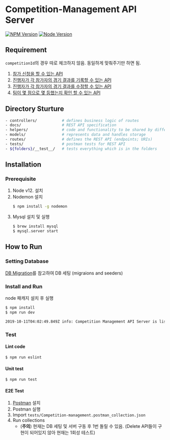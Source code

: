 # Competition-Management API Server
[![NPM Version](https://img.shields.io/badge/npm-v6.12.0-blue)](https://www.npmjs.com/)
[![Node Version](https://img.shields.io/badge/node-v12.16.1-brightgreen)](https://nodejs.org/ko/)

## Requirement
`competitionId`의 경우 따로 체크하지 않음. 동일하게 맞춰주기만 하면 됨.

1. [참가 신청을 할 수 있는 API](https://github.com/MincheolC/competition-management/blob/master/docs/teams.md#create-team--register-team)
2. [진행자가 각 참가자의 경기 결과를 기록할 수 있는 API](https://github.com/MincheolC/competition-management/blob/master/docs/records.md#create-record)
3. [진행자가 각 참가자의 경기 결과를 수정할 수 있는 API](https://github.com/MincheolC/competition-management/blob/master/docs/records.md#update-record)
4. [팀이 몇 점으로 몇 등했는지 확인 할 수 있는 API](https://github.com/MincheolC/competition-management/blob/master/docs/competitions.md#get-competition-result)

## Directory Sturture

```sh
- controllers/           # defines business logic of routes
- docs/                  # REST API specification
- helpers/               # code and functionality to be shared by different parts of the project
- models/                # represents data and handles storage
- routes/                # defines the REST API (endpoints; URIs)
- tests/                 # postman tests for REST API
- ${folders}/__test__/   # tests everything which is in the folders
```

## Installation
### Prerequisite
1. Node v12. 설치
2. Nodemon 설치
    ```sh
    $ npm install -g nodemon
    ```
3. Mysql 설치 및 실행
    ```sh
    $ brew install mysql
    $ mysql.server start
    ```

## How to Run
### Setting Database
[DB Migration](https://github.com/MincheolC/competition_management_schema)를 참고하여 DB 세팅 (migraions and seeders)

### Install and Run
node 패캐지 설치 후 실행
```sh
$ npm install
$ npm run dev

2019-10-11T04:02:49.849Z info: Competition Management API Server is listening on port 8081!
```
### Test
#### Lint code
```sh
$ npm run eslint
```
#### Unit test
```sh
$ npm run test
```
#### E2E Test
1. [Postman](https://www.getpostman.com) 설치
2. Postman 실행
3. Import `tests/Competition-management.postman_collection.json`
4. Run collections
   - (**주의**) 현재는 DB 세팅 및 서버 구동 후 1번 돌릴 수 있음. (Delete API들이 구현이 되어있지 않아 현재는 1회성 테스트)


